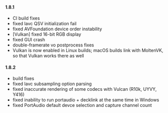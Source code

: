 #### 1.8.1

* CI build fixes
* fixed lavc QSV initialization fail
* fixed AVFoundation device order instability
* [Vulkan] fixed 16-bit RGB display
* fixed GUI crash
* double-framerate vo postprocess fixes
* Vulkan is now enabled in Linux builds; macOS builds link with
  MoltenVK, so that Vulkan works there as well

#### 1.8.2

* build fixes
* fixed lavc subsampling option parsing
* fixed inaccurate rendering of some codecs with Vulcan (R10k, UYVY, Y416)
* fixed inability to run portaudio + decklink at the same time in Windows
* fixed PortAudio default devce selection and capture channel count

